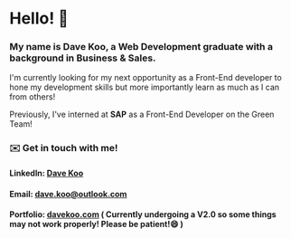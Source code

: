 # Hello! 👋

### My name is Dave Koo, a Web Development graduate with a background in Business & Sales. 

I'm currently looking for my next opportunity as a Front-End developer to hone my development skills but more importantly learn as much as I can from others! 

Previously, I've interned at <B>SAP</B> as a Front-End Developer on the Green Team! 

### ✉️ Get in touch with me!
#### LinkedIn: [Dave Koo](https://www.linkedin.com/in/dave-koo/)
#### Email: dave.koo@outlook.com
#### Portfolio: [davekoo.com](davekoo.com) ( Currently undergoing a V2.0 so some things may not work properly! Please be patient!😄 )


<!--
**davekoo1106/davekoo1106** is a ✨ _special_ ✨ repository because its `README.md` (this file) appears on your GitHub profile.

Here are some ideas to get you started:

- 🔭 I’m currently working on ...
- 🌱 I’m currently learning ...
- 👯 I’m looking to collaborate on ...
- 🤔 I’m looking for help with ...
- 💬 Ask me about ...
- 📫 How to reach me: ...
- 😄 Pronouns: ...
- ⚡ Fun fact: ...
-->

